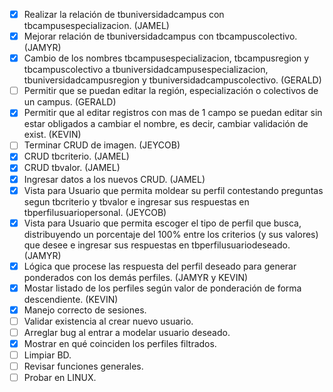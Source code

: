 - [x] Realizar la relación de tbuniversidadcampus con tbcampusespecializacion. (JAMEL)
- [x] Mejorar relación de tbuniversidadcampus con tbcampuscolectivo. (JAMYR)
- [x] Cambio de los nombres tbcampusespecializacion, tbcampusregion y tbcampuscolectivo a tbuniversidadcampusespecializacion, tbuniversidadcampusregion y tbuniversidadcampuscolectivo. (GERALD)
- [ ] Permitir que se puedan editar la región, especialización o colectivos de un campus. (GERALD)
- [x] Permitir que al editar registros con mas de 1 campo se puedan editar sin estar obligados a cambiar el nombre, es decir, cambiar validación de exist. (KEVIN)
- [ ] Terminar CRUD de imagen. (JEYCOB)
- [x] CRUD tbcriterio. (JAMEL)
- [x] CRUD tbvalor. (JAMEL)
- [x] Ingresar datos a los nuevos CRUD. (JAMEL)
- [x] Vista para Usuario que permita moldear su perfil contestando preguntas segun tbcriterio y tbvalor e ingresar sus respuestas en tbperfilusuariopersonal. (JEYCOB)
- [x] Vista para Usuario que permita escoger el tipo de perfil que busca, distribuyendo un porcentaje del 100% entre los criterios (y sus valores) que desee e ingresar sus respuestas en tbperfilusuariodeseado. (JAMYR)
- [x] Lógica que procese las respuesta del perfil deseado para generar ponderados con los demás perfiles. (JAMYR y KEVIN)
- [x] Mostar listado de los perfiles según valor de ponderación de forma descendiente. (KEVIN)
- [x] Manejo correcto de sesiones. 
- [ ] Validar existencia al crear nuevo usuario.
- [ ] Arreglar bug al entrar a modelar usuario deseado.
- [x] Mostrar en qué coinciden los perfiles filtrados.
- [ ] Limpiar BD.
- [ ] Revisar funciones generales.
- [ ] Probar en LINUX.